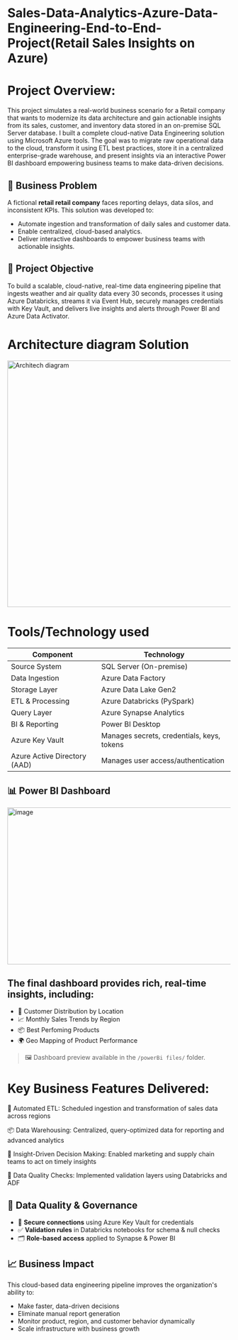 # Sales-Data-Analytics-Azure-Data-Engineering-End-to-End-Project(Retail Sales Insights on Azure)

# Project Overview:

This project simulates a real-world business scenario for a Retail company that wants to modernize its data architecture and gain actionable insights from its sales, customer, and inventory data stored in an on-premise SQL Server database.
I built a complete cloud-native Data Engineering solution using Microsoft Azure tools. The goal was to migrate raw operational data to the cloud, transform it using ETL best practices, store it in a centralized enterprise-grade warehouse, and present insights via an interactive Power BI dashboard  empowering business teams to make data-driven decisions.


## 🎯 Business Problem

A fictional **retail retail company** faces reporting delays, data silos, and inconsistent KPIs. This solution was developed to:

- Automate ingestion and transformation of daily sales and customer data.
- Enable centralized, cloud-based analytics.
- Deliver interactive dashboards to empower business teams with actionable insights.



## 🎯 Project Objective

To build a scalable, cloud-native, real-time data engineering pipeline that ingests weather and air quality data every 30 seconds, processes it using Azure Databricks, streams it via Event Hub, securely manages credentials with Key Vault, and delivers live insights and alerts through Power BI and Azure Data Activator.


# Architecture diagram Solution 

<img width="1280" height="556" alt="Architech diagram" src="https://github.com/user-attachments/assets/1614aa20-34b8-4afe-851f-1e0635de20c1" />

# Tools/Technology used


| Component        | Technology                 |
| ---------------- | -------------------------- |
| Source System    | SQL Server (On-premise)    |
| Data Ingestion   | Azure Data Factory         |
| Storage Layer    | Azure Data Lake Gen2       |
| ETL & Processing | Azure Databricks (PySpark) |
| Query Layer      | Azure Synapse Analytics    |
| BI & Reporting   | Power BI Desktop    
| Azure Key Vault  | Manages secrets, credentials, keys, tokens |
| Azure Active Directory (AAD) | Manages user access/authentication |



## 📊 Power BI Dashboard


<img width="630" height="354" alt="image" src="https://github.com/user-attachments/assets/d90d439a-4997-4c0f-ac23-45c826faa920" />


## The final dashboard provides rich, real-time insights, including:

- 🧍 Customer Distribution by Location  
- 📈 Monthly Sales Trends by Region  
- 📦 Best Perfoming Products
- 🌍 Geo Mapping of Product Performance

> 🖼️ Dashboard preview available in the `/powerBi files/` folder.



 # Key Business Features Delivered:

🔄 Automated ETL: Scheduled ingestion and transformation of sales data across regions

📦 Data Warehousing: Centralized, query-optimized data for reporting and advanced analytics


🧠 Insight-Driven Decision Making: Enabled marketing and supply chain teams to act on timely insights

🧹 Data Quality Checks: Implemented validation layers using Databricks and ADF



## 🧪 Data Quality & Governance

- 🔐 **Secure connections** using Azure Key Vault for credentials
- ✅ **Validation rules** in Databricks notebooks for schema & null checks
- 🗂️ **Role-based access** applied to Synapse & Power BI


## 📈 Business Impact

This cloud-based data engineering pipeline improves the organization's ability to:

- Make faster, data-driven decisions
- Eliminate manual report generation
- Monitor product, region, and customer behavior dynamically
- Scale infrastructure with business growth







